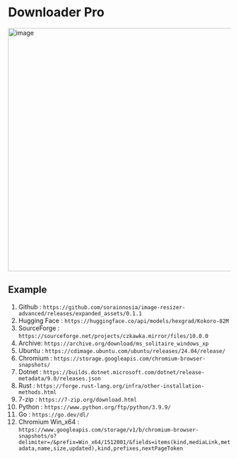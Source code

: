 # Downloader Pro

<img width="550" alt="image" src="https://github.com/user-attachments/assets/d4488586-ffdc-4d9b-bb83-27396304153e" />

## Example
1. Github : `https://github.com/sorainnosia/image-resizer-advanced/releases/expanded_assets/0.1.1`
2. Hugging Face : `https://huggingface.co/api/models/hexgrad/Kokoro-82M`
3. SourceForge : `https://sourceforge.net/projects/czkawka.mirror/files/10.0.0`
4. Archive: `https://archive.org/download/ms_solitaire_windows_xp`
5. Ubuntu : `https://cdimage.ubuntu.com/ubuntu/releases/24.04/release/`
6. Chromium : `https://storage.googleapis.com/chromium-browser-snapshots/`
7. Dotnet : `https://builds.dotnet.microsoft.com/dotnet/release-metadata/9.0/releases.json`
8. Rust : `https://forge.rust-lang.org/infra/other-installation-methods.html`
9. 7-zip : `https://7-zip.org/download.html`
10. Python : `https://www.python.org/ftp/python/3.9.9/`
11. Go : `https://go.dev/dl/`
12. Chromium Win_x64 : `https://www.googleapis.com/storage/v1/b/chromium-browser-snapshots/o?delimiter=/&prefix=Win_x64/1512001/&fields=items(kind,mediaLink,metadata,name,size,updated),kind,prefixes,nextPageToken`
